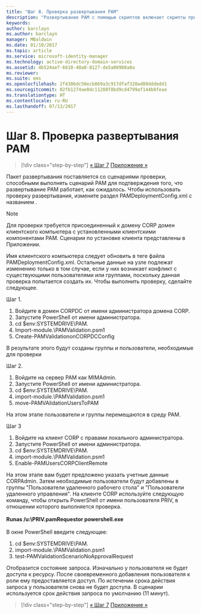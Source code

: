 ```yaml
---
title: "Шаг 8. Проверка развертывания PAM"
description: "Развертывание PAM с помощью скриптов включает скрипты проверки, способные выполнять сценарий PAM для подтверждения того, что развертывание PAM работает так, как ожидалось."
keywords: 
author: barclayn
ms.author: barclayn
manager: MBaldwin
ms.date: 01/10/2017
ms.topic: article
ms.service: microsoft-identity-manager
ms.technology: active-directory-domain-services
ms.assetid: 4b524ae7-6610-40a0-8127-de5a08988a8a
ms.reviewer: 
ms.suite: ems
ms.openlocfilehash: 2f4306dc50ecb869a3c917dfaf320ad80dddedd1
ms.sourcegitcommit: 02fb1274ae0dc11288f8bd9cd4799af144b8feae
ms.translationtype: HT
ms.contentlocale: ru-RU
ms.lasthandoff: 07/13/2017
---
```

# Шаг 8. Проверка развертывания PAM
<a id="step-8-pam-deployment-verification" class="xliff"></a>

>[!div class="step-by-step"]
[« Шаг 7](sp1-step7-setup-sidhistory-sidfiltering.md)
[Приложение »](sp1-pam-deployment-addendum.md)

Пакет развертывания поставляется со сценариями проверки, способными выполнять сценарий PAM для подтверждения того, что развертывание PAM работает, как ожидалось.
Чтобы использовать проверку развертывания, измените раздел PAMDeploymentConfig.xml с названием <PamValidation/>.

>[!NOTE]
>Для проверки требуется присоединенный к домену CORP домен клиентского компьютера с установленными клиентскими компонентами PAM. Сценарии по установке клиента представлены в Приложении.

Имя клиентского компьютера следует обновить в теге <PAMValidationClient/> файла PAMDeploymentConfig.xml. Остальные данные на узле <PAMValidation/> подлежат изменению только в том случае, если у них возникает конфликт с существующими пользователями или группами, поскольку данная проверка попытается создать их.
Чтобы выполнить проверку, сделайте следующее.

Шаг 1.

1. Войдите в домен CORPDC от имени администратора домена CORP.
2. Запустите PowerShell от имени администратора.
3. cd $env:SYSTEMDRIVE\PAM.
4. Import-module.\PAMValidation.psm1
5. Create-PAMValidationonCORPDCConfig

В результате этого будут созданы группы и пользователи, необходимые для проверки

Шаг 2.

1. Войдите на сервер PAM как MIMAdmin.
2. Запустите PowerShell от имени администратора.
3. cd $env:SYSTEMDRIVE\PAM.
4. import-module.\PAMValidation.psm1
5. move-PAMVAlidationUsersToPAM

На этом этапе пользователи и группы перемещаются в среду PAM.

Шаг 3

1. Войдите на клиент CORP с правами локального администратора.
2. Запустите PowerShell от имени администратора.
3. cd $env:SYSTEMDRIVE\PAM.
4. import-module.\PAMValidation.psm1
5. Enable-PAMUsersCORPClientRemote


На этом этапе вам будет предложено указать учетные данные CORPAdmin. Затем необходимые пользователи будут добавлены в группы "Пользователи удаленного рабочего стола" и "Пользователи удаленного управления".
На клиенте CORP используйте следующую команду, чтобы открыть PowerShell от имени пользователя PRIV, в отношении которого выполняется проверка. </br></br>
**Runas /u:<PRIV domain>\PRIV.pamRequestor powershell.exe**  </br></br>
В окне PowerShell введите следующее:

1. cd $env:SYSTEMDRIVE\PAM.
2. import-module.\PAMValidation.psm1
3. test-PAMValidationScenarioNoApprovalRequest


  Отобразится состояние запроса.
  Изначально у пользователя не будет доступа к ресурсу. После своевременного добавления пользователя к роли ему предоставляется доступ. По истечении срока действия запроса у пользователя снова не будет доступа.
  В сценарии используется срок действия запроса по умолчанию (11 минут).

>[!div class="step-by-step"]
[« Шаг 7](sp1-step7-setup-sidhistory-sidfiltering.md)
[Приложение »](sp1-pam-deployment-addendum.md)
